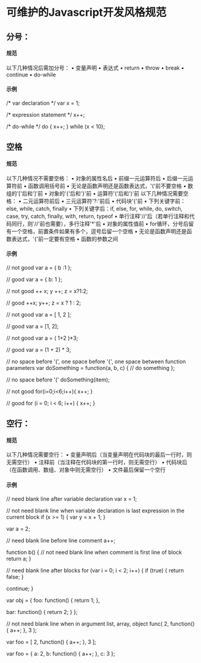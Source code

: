 # 可维护的Javascript开发风格规范


## 分号：

#### 规范
以下几种情况后需加分号：
•	变量声明
•	表达式
•	return
•	throw
•	break
•	continue
•	do-while

#### 示例

/* var declaration */
var x = 1;

/* expression statement */
x++;

/* do-while */
do {
    x++;
} while (x < 10);


## 空格
#### 规范
以下几种情况不需要空格：
	•	对象的属性名后
	•	前缀一元运算符后
	•	后缀一元运算符前
	•	函数调用括号前
	•	无论是函数声明还是函数表达式，'('前不要空格
	•	数组的'['后和']'前
	•	对象的'{'后和'}'前
	•	运算符'('后和')'前
以下几种情况需要空格：
	•	二元运算符前后
	•	三元运算符'?:'前后
	•	代码块'{'前
	•	下列关键字前：else, while, catch, finally
	•	下列关键字后：if, else, for, while, do, switch, case, try, catch, finally, with, return, typeof
	•	单行注释'//'后（若单行注释和代码同行，则'//'前也需要），多行注释'*'后
	•	对象的属性值前
	•	for循环，分号后留有一个空格，前置条件如果有多个，逗号后留一个空格
	•	无论是函数声明还是函数表达式，'{'前一定要有空格
	•	函数的参数之间
	
#### 示例

// not good
var a = {
    b :1
};

// good
var a = {
    b: 1
};

// not good
++ x;
y ++;
z = x?1:2;

// good
++x;
y++;
z = x ? 1 : 2;

// not good
var a = [ 1, 2 ];

// good
var a = [1, 2];

// not good
var a = ( 1+2 )*3;

// good
var a = (1 + 2) * 3;

// no space before '(', one space before '{', one space between function parameters
var doSomething = function(a, b, c) {
    // do something
};

// no space before '('
doSomething(item);

// not good
for(i=0;i<6;i++){
    x++;
}

// good
for (i = 0; i < 6; i++) {
    x++;
}

## 空行：
#### 规范
以下几种情况需要空行：
	•	变量声明后（当变量声明在代码块的最后一行时，则无需空行）
	•	注释前（当注释在代码块的第一行时，则无需空行）
	•	代码块后（在函数调用、数组、对象中则无需空行）
	•	文件最后保留一个空行


#### 示例
// need blank line after variable declaration
var x = 1;

// not need blank line when variable declaration is last expression in the current block
if (x >= 1) {
    var y = x + 1;
}

var a = 2;

// need blank line before line comment
a++;

function b() {
    // not need blank line when comment is first line of block
    return a;
}

// need blank line after blocks
for (var i = 0; i < 2; i++) {
    if (true) {
        return false;
    }

   continue;
}

var obj = {
    foo: function() {
        return 1;
    },

   bar: function() {
    return 2;
   }
};

// not need blank line when in argument list, array, object
func(
    2,
    function() {
        a++;
    },
    3
);

var foo = [
    2,
    function() {
        a++;
    },
    3
];


var foo = {
    a: 2,
    b: function() {
        a++;
    },
    c: 3
};



